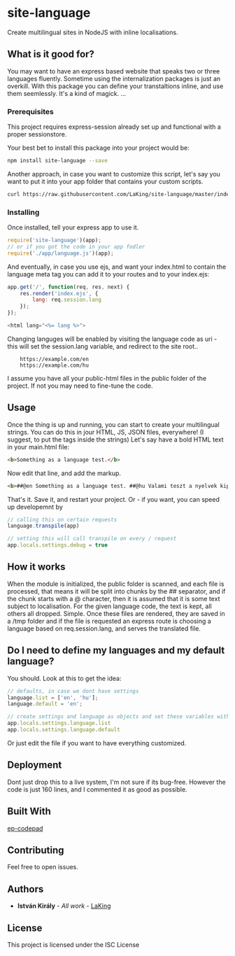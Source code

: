 # site-language
Create multilingual sites in NodeJS with inline localisations.

## What is it good for?

You may want to have an express based website that speaks two or three languages fluently. Sometime using the internalization packages is just an overkill.
With this package you can define your transtaltions inline, and use them seemlessly. It's a kind of magick. ...

### Prerequisites

This project requires express-session already set up and functional with a proper sessionstore.

Your best bet to install this package into your project would be:

```bash
npm install site-language --save
```
Another approach, in case you want to customize this script, let's say you want to put it into your app folder that contains your custom scripts.

```bash
curl https://raw.githubusercontent.com/LaKing/site-language/master/index.js > app/language.js

```

### Installing

Once installed, tell your express app to use it.

```javascript
require('site-language')(app);
// or if you got the code in your app fodler
require('./app/language.js')(app);
```


And eventually, in case you use ejs, and want your index.html to contain the language meta tag you can add it to your routes and to your index.ejs:

```javascript
app.get('/', function(req, res, next) {
    res.render('index.ejs', {
        lang: req.session.lang
    });
});

<html lang="<%= lang %>">

```

Changing languges will be enabled by visiting the language code as uri - this will set the session.lang variable, and redirect to the site root..
```
    https://example.com/en
    https://example.com/hu

```

I assume you have all your public-html files in the public folder of the project. If not you may need to fine-tune the code.


## Usage

Once the thing is up and running, you can start to create your multilingual strings.
You can do this in jour HTML, JS, JSON files, everywhere! (I suggest, to put the tags inside the strings) 
Let's say have a bold HTML text in your main.html file:

```html
<b>Something as a language test.</b>

```
Now edit that line, and add the markup.

```html
<b>##@en Something as a language test. ##@hu Valami teszt a nyelvek kipróbálására. ##</b>

```
That's it. Save it, and restart your project.
Or - if you want, you can speed up developemnt by
```javascript
// calling this on certain requests
language.transpile(app)

// setting this will call transpile on every / request
app.locals.settings.debug = true
```
## How it works

When the module is initialized, the public folder is scanned, and each file is processed, that means it will be split into chunks by the ## separator, and if the chunk starts with a @ character, then it is assumed that it is some text subject to localisation.
For the given language code, the text is kept, all others all dropped. Simple. Once these files are rendered, they are saved in a /tmp folder and if the file is requested an express route is choosing a language based on req.session.lang, and serves the translated file.

## Do I need to define my languages and my default language?

You should. Look at this to get the idea:

```javascript
// defaults, in case we dont have settings
language.list = ['en', 'hu'];
language.default = 'en';

// create settings and language as objects and set these variables with some custom values
app.locals.settings.language.list
app.locals.settings.language.default

```
Or just edit the file if you want to have everything customized.

## Deployment

Dont just drop this to a live system, I'm not sure if its bug-free. However the code is just 160 lines, and I commented it as good as possible.

## Built With

[ep-codepad](http://codepad.etherpad.org/)

## Contributing

Feel free to open issues.

## Authors

* **István Király** - *All work* - [LaKing](https://github.com/LaKing)

## License

This project is licensed under the ISC License
